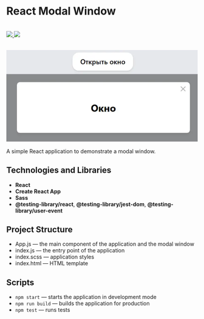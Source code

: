 # React Modal Window

</br>
<div>
    <a href="README.md">
        <img src="https://img.shields.io/badge/README-RU-blue?color=006400&labelColor=006400&style=for-the-badge">
    </a>
    <a href="README.en.md">
        <img src="https://img.shields.io/badge/README-ENG-blue?color=44944a&labelColor=1C2325&style=for-the-badge">
    </a>
</div>
</br>

![reactModalWindow](reactModalWindow.webp)

A simple React application to demonstrate a modal window.

## Technologies and Libraries

- **React** 
- **Create React App** 
- **Sass** 
- **@testing-library/react**, **@testing-library/jest-dom**, **@testing-library/user-event** 

## Project Structure

- App.js — the main component of the application and the modal window
- index.js — the entry point of the application
- index.scss — application styles
- index.html — HTML template

## Scripts

- `npm start` — starts the application in development mode
- `npm run build` — builds the application for production
- `npm test` — runs tests
